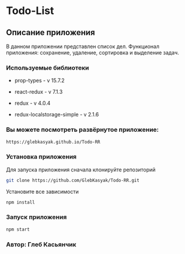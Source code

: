 ﻿#  Todo-List

## Описание приложения

В данном приложении представлен список дел. 
Функционал приложения: сохранение, удаление, сортировка и выделение задач.

### Используемые библиотеки

 - prop-types - v 15.7.2

 - react-redux - v 7.1.3
 
 - redux - v 4.0.4

 - redux-localstorage-simple - v 2.1.6

### Вы можете посмотреть развёрнутое приложение:
 
```sh
https://glebkasyak.github.io/Todo-RR
```

### Установка приложения

Для запуска приложения сначала клонируйте репозиторий

```sh
git clone https://github.com/GlebKasyak/Todo-RR.git
```

Установите все зависимости

```sh
npm install
```

### Запуск приложения

```sh
npm start
```

### Автор: Глеб Касьянчик

